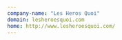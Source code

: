 ```yaml
---
company-name: "Les Heros Quoi"
domain: lesheroesquoi.com
home: http://www.lesheroesquoi.com/
---
```




